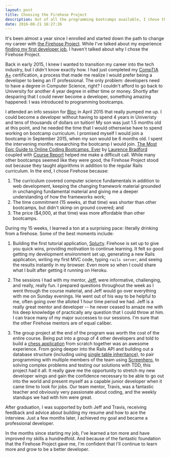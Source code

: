 ```yaml
---
layout: post
title: Choosing the Firehose Project
description: Out of all the programming bootcamps available, I chose the Firehose Project.  Find out why. 
date: 2016-08-21 16:27:26
---
```


It's been almost a year since I enrolled and started down the path to change my career with [the Firehose Project](http://www.thefirehoseproject.com).  While I've talked about my experience [finding my first developer job](https://jonathanpike.net/2016/06/Bootcamp-Student-to-Junior-Developer), I haven't talked about why I chose the Firehose Project. 

Back in early 2015, I knew I wanted to transition my career into the tech industry, but I didn't know exactly how.  I had just completed my [CompTIA A+](https://certification.comptia.org/certifications/a) certification, a process that made me realize I would prefer being a developer to being an IT professional.  The only problem: developers need to have a degree in Computer Science, right?  I couldn't afford to go back to University for another 4 year degree in either time or money.  Shortly after desparing that I could never become a developer, something amazing happened:  I was introduced to programming bootcamps.

I attended an info session for [Bloc](https://www.bloc.io) in April 2015 that really pumped me up.  I could become a developer without having to spend 4 years in Univeristy and tens of thousands of dollars on tuition!  My son was just 1.5 months old at this point, and he needed the time that I would otherswise have to spend working on bootcamp curriculum.  I promised myself I would join a bootcamp in September 2015, when my son would be 6 months old.  I spent the intervening months researching the bootcamp I would join.  [The Most Epic Guide to Online Coding Bootcamps, Ever](http://learntocodewith.me/posts/online-coding-bootcamps/) by [Laurence Bradford](http://learntocodewith.me/about/) coupled with [Course Report](https://www.coursereport.com) helped me make a difficult call.  While many other bootcamps seemed like they were good, the Firehose Project stood out because they taught algorithms in addition to the regular Rails curriculum. In the end, I chose Firehose because: 

1. The curriculum covered computer science fundamentals in addition to web development, keeping the changing framework material grounded in unchanging fundamental material and giving me a deeper understanding of how the frameworks work;
2. The time commitment (15 weeks, at that time) was shorter than other bootcamps, but didn't skimp on ground covered; and
3. The price ($4,000, at that time) was more affordable than other bootcamps.

During my 15 weeks, I learned a ton at a surprising pace: literally drinking from a firehose.  Some of the best moments include: 

1. Building the first tutorial application, [Splurty](https://splurty-jonathan-pike.herokuapp.com). Firehose is set up to give you quick wins, providing motivation to continue learning.  It felt so good getting my development environment set up, generating a new Rails application, writing my first MVC code, typing `rails server`, and seeing the results instantly in my browser.  Even more so when I could share what I built after getting it running on Heroku.  

2. The sessions I had with my mentor, [Jeff](http://www.jefferydurand.com), were informative, challenging, and really, really fun.  I prepared questions throughout the week as I went through the course material, and Jeff would go over everything with me on Sunday evenings.  He went out of his way to be helpful to me, often going over the alloted 1 hour time period we had.  Jeff is a really great mentor and developer -- he never ceased to amaze me with his deep knowledge of practically any question that I could throw at him.  I can trace many of my major successes to our sessions.  I'm sure that the other Firehose mentors are of equal caliber. 

3. The group project at the end of the program was worth the cost of the entire course.  Being put into a group of 4 other developers and told to build a [chess application](http://endgame-chess.herokuapp.com) from scratch together was an awesome experience.  From going deeper into the Rails API and building out a database structure (including using [single table inheritance](http://eewang.github.io/blog/2013/03/12/how-and-when-to-use-single-table-inheritance-in-rails/)), to pair programming with multiple members of the team using [Screenhero](https://screenhero.com), to solving complex problems and testing our solutions with TDD, this project had it all.  It really gave me the opportunity to stretch my new developer wings and gain the confidence necessary to be able to go out into the world and present myself as a capable junior developer when it came time to look for jobs. Our team mentor, Travis, was a fantastic teacher and obviously very passionate about coding, and the weekly standups we had with him were great.  

After graduation, I was supported by both Jeff and Travis, receiving feedback and advice about building my resume and how to ace the interview.  Just a few months later, I achieved my goal and became a professional developer. 

In the months since starting my job, I've learned a ton more and have improved my skills a hundredfold.  And because of the fantastic foundation that the Firehose Project gave me, I'm confident that I'll continue to learn more and grow to be a better developer.